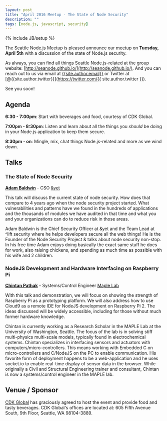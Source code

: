 ```yaml
---
layout: post
title: "April 2016 Meetup - The State of Node Security"
description: ""
tags: [node.js, javascript, security]
---
```

{% include JB/setup %}

The Seattle Node.js Meetup is pleased announce our
[meetup](http://www.meetup.com/Seattle-Node-js/events/229425709/)
on **Tuesday, April 5th** with a discussion of the state of Node.js security.

As always, you can find all things Seattle Node.js-related at the group website:
[http://seanode.github.io/](http://seanode.github.io/). And you can reach out to
us via email at [{{site.author.email}}](mailto:{{site.author.email}}) or Twitter
at [@{{site.author.twitter}}](https://twitter.com/{{ site.author.twitter }}).

See you soon!

## Agenda

**6:30 - 7:00pm**: Start with beverages and food, courtesy of CDK Global.

**7:00pm - 8:30pm**: Listen and learn about all the things you _should_ be doing in your Node.js application to keep them secure.

**8:30pm - on**: Mingle, mix, chat things Node.js-related and more as we wind down.

<!-- more start -->

## Talks

### The State of Node Security

**[Adam Baldwin](https://twitter.com/adam_baldwin)** - CSO [&yet](https://andyet.com/)

This talk will discuss the current state of node security. How does that compare to 4 years ago when the node security project started. What vulnerabilities and patterns have we found in the hundreds of applications and the thousands of modules we have audited in that time and what you and your organizations can do to reduce risk in those areas.

Adam Baldwin is the Chief Security Officer at &yet and the Team Lead at ^lift security where he helps developers secure all the web things! He is the Founder of the Node Security Project & talks about node security non-stop. In his free time Adam enjoys doing basically the exact same stuff he does for work, also raising chickens, and spending as much time as possible with his wife and 2 children.

### NodeJS Development and Hardware Interfacing on Raspberry Pi

**[Chintan Pathak](https://about.me/chintanpathak)** - Systems/Control Engineer [Maple Lab](http://depts.washington.edu/maple/)

With this talk and demonstration, we will focus on showing the strength of Raspberry Pi as a prototyping platform. We will also address how to use Cloud9 as a remote IDE for NodeJS development on Raspberry Pi 2. The ideas discussed will be widely accessible, including for those without much former hardware knowledge.

Chintan is currently working as a Research Scholar in the MAPLE Lab at the University of Washington, Seattle. The focus of the lab is in solving stiff multi-physics multi-scale models, typically found in electrochemical systems. Chintan specializes in interfacing sensors and actuators with computers/micro-controllers. This means working with Embedded C on micro-controllers and C/NodeJS on the PC to enable communication. His favorite form of deployment happens to be a web-application and he uses socket.io to enable real-time display of sensor data in the browser. While originally a Civil and Structural Engineering trainer and consultant, Chintan is now a systems/control engineer in the MAPLE lab.

## Venue / Sponsor

[CDK Global](http://www.cdkglobaldigitalmarketing.com/) has graciously agreed to
host the event and provide food and tasty beverages. CDK Global's offices are
located at: 605 Fifth Avenue South, 9th Floor, Seattle, WA 98104-3889.

<!-- more end -->
